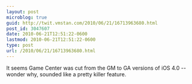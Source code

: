 ```yaml
---
layout: post
microblog: true
guid: http://twit.vmstan.com/2010/06/21/16713963680.html
post_id: 3047607
date: 2010-06-21T12:51:22-0600
lastmod: 2010-06-21T12:51:22-0600
type: post
url: /2010/06/21/16713963680.html
---
```

It seems Game Center was cut from the GM to GA versions of iOS 4.0 -- wonder why, sounded like a pretty killer feature.

